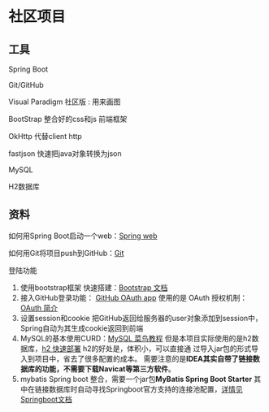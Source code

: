 # 社区项目

## 工具

Spring Boot

Git/GitHub

Visual Paradigm 社区版 : 用来画图

BootStrap 整合好的css和js 前端框架

OkHttp 代替client http

fastjson 快速把java对象转换为json

MySQL

H2数据库


## 资料

如何用Spring Boot启动一个web：[Spring web](https://spring.io/guides/gs/serving-web-content/)

如何用Git将项目push到GitHub：[Git](https://www.runoob.com/manual/git-guide/)

登陆功能 

1. 使用bootstrap框架 快速搭建：[Bootstrap 文档](https://v3.bootcss.com/getting-started/)
2. 接入GitHub登录功能： [GitHub OAuth app](https://developer.github.com/apps/building-oauth-apps/authorizing-oauth-apps/)
    使用的是 OAuth 授权机制：[OAuth 简介](http://www.ruanyifeng.com/blog/2019/04/oauth_design.html)
3. 设置session和cookie
    把GitHub返回给服务器的user对象添加到session中，Spring自动为其生成cookie返回到前端
4. MySQL的基本使用CURD：[MySQL 菜鸟教程](https://www.runoob.com/mysql/mysql-tutorial.html)
    但是本项目实际使用的是h2数据库，[h2 快速部署](http://www.h2database.com/html/quickstart.html) h2的好处是，体积小，可以直接通
    过导入jar包的形式导入到项目中，省去了很多配置的成本。
    需要注意的是**IDEA其实自带了链接数据库的功能，不需要下载Navicat等第三方软件**。
5. mybatis Spring boot 整合，需要一个jar包**MyBatis Spring Boot Starter**
    其中在链接数据库时自动寻找Springboot官方支持的连接池配置，[详情见Springboot文档](https://docs.spring.io/spring-boot/docs/2.2.6.RELEASE/reference/html/spring-boot-features.html#boot-features-embedded-database-support)